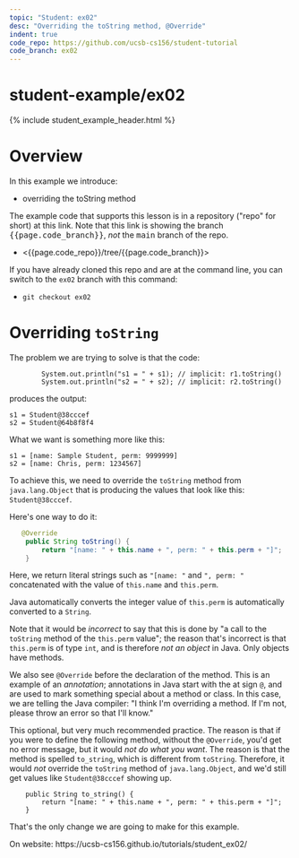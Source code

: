 ```yaml
---
topic: "Student: ex02"
desc: "Overriding the toString method, @Override"
indent: true
code_repo: https://github.com/ucsb-cs156/student-tutorial
code_branch: ex02
---
```



<style>
div.niceTable table {
   border-collapse: collapse;
}


div.niceTable table * td {
   border: 1px solid black;
   border-collapse: collapse;
}
  
div.niceTable table * td:first-child {
   font-family: monospace;
   white-space: pre;
}
  
  
div.niceTable table * th {
   border: 1px solid black;
   border-collapse: collapse;
}
  
</style>

# student-example/ex02

{% include student_example_header.html %}

# Overview

In this example we introduce:

* overriding the toString method

The example code that supports this lesson is in a repository ("repo" for short) at this link.  Note that this link is showing the branch <tt>{{page.code_branch}}</tt>, *not* the <tt>main</tt> branch of the repo.

* <{{page.code_repo}}/tree/{{page.code_branch}}>

If you have already cloned this repo and are at the command line, you can switch to the `ex02` branch with this command:

* `git checkout ex02`

# Overriding `toString`

The problem we are trying to solve is that the code:

```
        System.out.println("s1 = " + s1); // implicit: r1.toString()
        System.out.println("s2 = " + s2); // implicit: r2.toString()
```

produces the output:

```
s1 = Student@38cccef
s2 = Student@64b8f8f4
```

What we want is something more like this:

```
s1 = [name: Sample Student, perm: 9999999]
s2 = [name: Chris, perm: 1234567]
```

To achieve this, we need to override the `toString` method from `java.lang.Object` that
is producing the values that look like this: `Student@38cccef`.

Here's one way to do it:

```java
   @Override
    public String toString() {
        return "[name: " + this.name + ", perm: " + this.perm + "]";
    }
```

Here, we return literal strings such as `"[name: "` and `", perm: "` concatenated with the value of `this.name` and `this.perm`.

Java automatically converts the integer value of `this.perm` is automatically converted to a `String`.

Note that it would
be *incorrect* to say that this is done by "a call to the `toString` method of the `this.perm` value"; the reason that's incorrect
is that `this.perm` is of type `int`, and is therefore *not an object* in Java.  Only objects have methods.

We also see `@Override` before the declaration of the method.  This is an example of an *annotation*; annotations in Java
start with the at sign `@`, and are used to mark something special about a method or class.   In this case, we are telling
the Java compiler: "I think I'm overriding a method.  If I'm not, please throw an error so that I'll know."

This optional, but very much recommended practice. The reason is that if you were to define the following
method, without the `@Override`, you'd get no error message, but it would *not do what you want*.  The reason
is that the method is spelled `to_string`, which is different from `toString`.   Therefore, it would *not*
override the `toString` method of `java.lang.Object`, and we'd still get values like `Student@38cccef` showing up.

```
    public String to_string() {
        return "[name: " + this.name + ", perm: " + this.perm + "]";
    }

```

That's the only change we are going to make for this example.

<div class="github-preview-only">On website: https://ucsb-cs156.github.io/tutorials/student_ex02/</div>
